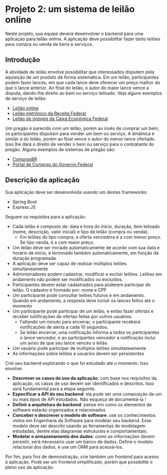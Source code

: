 # Projeto 2: um sistema de leilão online

Neste projeto, sua equipe deverá desenvolver o backend para uma aplicação para leilão online. A aplicação deve possibilitar fazer tanto leilões para compra ou venda de bens e serviços.

## Introdução

A atividade de leilão envolve possibilitar que interessados disputem pela aquisição de um produto de forma sistemática. Em um leilão, participantes podem fazer lances, em que cada lance deve oferecer um preço malhor do que o lance anterior. Ao final do leilão, o autor do maior lance vence a disputa, dando-lhe direito ao bem ou serviço leiloado. Veja alguns exemplos de serviço de leilão:
* [Leilão online](https://www.leilaoonline.net/)
* [Leilão eletrônico da Receita Federal](https://www.leilaoonline.net/)
* [Leilão de imóveis da Caixa Econômica Federal](https://www.caixa.gov.br/voce/poupanca-e-investimentos/acoes-online/leiloes/Paginas/default.aspx)

Um pregão é parecido com um leilão, porém ao invés de comprar um bem, os participantes disputam para vender um bem ou serviço. A dinâmica é similar à do leilão, porém ao final vence o autor do menor lance ofertado. Isso lhe dará o direito de vender o bem ou serviço para o contratante do pregão. Alguns exemplos de sistemas de pregão são:
* [ComprasBR](https://comprasbr.com.br/pregao-eletronico/?status=AGUARDANDO_ABERTURA&utm_source=Google&utm_medium=Pesquisa&utm_campaign=AN009_pregao_de_moveis)
* [Portal de Compras do Governo Federal](https://www.gov.br/compras/pt-br)

## Descrição da aplicação

Sua aplicação deve ser desenvolvida usando um destes frameworks:
* Spring Boot
* Express.JS

Seguem os requisitos para a aplicação:
* Cada leilão é composto de: data e hora do início, duração, item leiloado (nome, descrição, valor inicial) e tipo de leilão (compra ou venda).
  * Em leilões do tipo compra, a oferta vencedora é a com menor preço. Se tipo venda, é a com maior preço.
* Um leilão deve ser iniciado automaticamente de acordo com sua data e horário de início, e terminado também automaticamente, em função da duração programada.
* A aplicação deve ser capaz de realizar múltiplos leilões simultaneamente
* Administradores podem cadastrar, modificar e excluir leilões. Leliões em andamento não podem ser modificados ou excluídos.
* Participantes devem estar cadastrados para poderem participar do leilão. O cadastro é formado por: nome e CPF
* Um participante pode consultar leilões futuros e em andamento. Quando em andamento, a resposta deve incluir os lances feitos até o momento
* Um participante pode participar de um leilão, e então fazer ofertas e receber notificações de ofertas feitas por outros usuários.
  * Faltando um minuto para encerrar, o participante receberá notificações de alerta a cada 10 segundos.
  * Se leilão encerrar, uma notificação informa a todos os participantes o lance vencedor, e ao participantes vencedor a notificação inclui um aviso de que seu lance venceu o leilão.
* Um usuário pode participar de múltiplos leilões simultaneamente
* As informações sobre leilões e usuários devem ser persistentes

Crie seu backend explorando o que foi estudado até o momento. Isso envolve:
* **Descrever os casos de uso da aplicação**: com base nos requisitos da aplicação, os casos de uso devem ser identificados e descritos. Isso será fundamental para a etapa seguinte.
* **Especificar a API do seu backend**: ela pode ser uma composição de um ou mais tipos de API estudados. Não esqueça de documentá-la !
* **Definir a arquitetura do backend**: pense em como os elementos de software estarão organizados e relacionados
* **Conceber e descrever o modelo de software**: use os conhecimentos vistos em Engenharia de Software para modelar seu backend. Esse modelo deve ser descrito usando as ferramentas de modelagem estudadas, dentre elas diagramas  estruturais e comportamentais.
* **Modelar o armazenamento dos dados**: como as informações devem persistir, será necessário usar um banco de dados. Define o modelo relacional dos dados, e use um ORM para acessá-los.

Por fim, para fins de demonstração, crie também um frontend para acesso à aplicação. Pode ser um frontend simplificado, porém que possibilite o pleno uso da aplicação.
